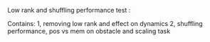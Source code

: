 Low rank and shuffling performance test :

Contains:
1,  removing low rank and effect on dynamics 
2,  shuffling performance,  pos vs mem on obstacle and scaling task 
